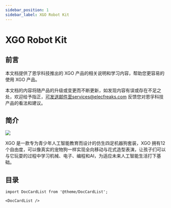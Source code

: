 ```yaml
---
sidebar_position: 1
sidebar_label: XGO Robot Kit
---
```


# XGO Robot Kit

## 前言

本文档提供了恩孚科技推出的 XGO 产品的相关说明和学习内容，帮助您更容易的使用 XGO 产品。

本文档的内容将随产品的升级或变更而不断更新，如发现内容有误或存在不足之处，欢迎给予指正，可发送邮件至services@elecfreaks.com 反馈您对恩孚科技产品的看法和建议。

## 简介

![](https://wiki-media-ef.oss-cn-hongkong.aliyuncs.com//images/microbit-xgo-robot-kit-16.png)

XGO 是一款专为青少年人工智能教育而设计的仿生四足机器狗套装，XGO 拥有12个自由度，可以像真实的宠物狗一样实现全向移动与花式造型表演，让孩子们可以与它玩耍的过程中学习机械、电子、编程和AI，为适应未来人工智能生活打下基础。


## 目录

```mdx-code-block
import DocCardList from '@theme/DocCardList';

<DocCardList />
```
